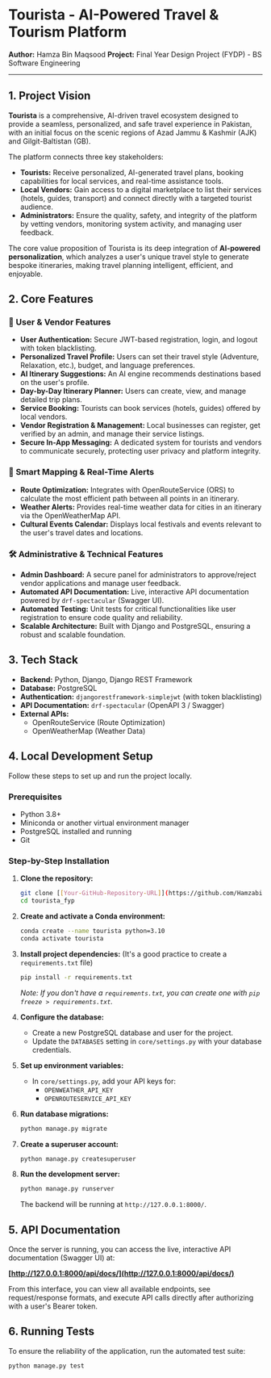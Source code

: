 # Tourista - AI-Powered Travel & Tourism Platform

**Author:** Hamza Bin Maqsood
**Project:** Final Year Design Project (FYDP) - BS Software Engineering

---

## 1. Project Vision

**Tourista** is a comprehensive, AI-driven travel ecosystem designed to provide a seamless, personalized, and safe travel experience in Pakistan, with an initial focus on the scenic regions of Azad Jammu & Kashmir (AJK) and Gilgit-Baltistan (GB).

The platform connects three key stakeholders:
*   **Tourists:** Receive personalized, AI-generated travel plans, booking capabilities for local services, and real-time assistance tools.
*   **Local Vendors:** Gain access to a digital marketplace to list their services (hotels, guides, transport) and connect directly with a targeted tourist audience.
*   **Administrators:** Ensure the quality, safety, and integrity of the platform by vetting vendors, monitoring system activity, and managing user feedback.

The core value proposition of Tourista is its deep integration of **AI-powered personalization**, which analyzes a user's unique travel style to generate bespoke itineraries, making travel planning intelligent, efficient, and enjoyable.

## 2. Core Features

### 👤 User & Vendor Features
*   **User Authentication:** Secure JWT-based registration, login, and logout with token blacklisting.
*   **Personalized Travel Profile:** Users can set their travel style (Adventure, Relaxation, etc.), budget, and language preferences.
*   **AI Itinerary Suggestions:** An AI engine recommends destinations based on the user's profile.
*   **Day-by-Day Itinerary Planner:** Users can create, view, and manage detailed trip plans.
*   **Service Booking:** Tourists can book services (hotels, guides) offered by local vendors.
*   **Vendor Registration & Management:** Local businesses can register, get verified by an admin, and manage their service listings.
*   **Secure In-App Messaging:** A dedicated system for tourists and vendors to communicate securely, protecting user privacy and platform integrity.

### 📍 Smart Mapping & Real-Time Alerts
*   **Route Optimization:** Integrates with OpenRouteService (ORS) to calculate the most efficient path between all points in an itinerary.
*   **Weather Alerts:** Provides real-time weather data for cities in an itinerary via the OpenWeatherMap API.
*   **Cultural Events Calendar:** Displays local festivals and events relevant to the user's travel dates and locations.

### 🛠️ Administrative & Technical Features
*   **Admin Dashboard:** A secure panel for administrators to approve/reject vendor applications and manage user feedback.
*   **Automated API Documentation:** Live, interactive API documentation powered by `drf-spectacular` (Swagger UI).
*   **Automated Testing:** Unit tests for critical functionalities like user registration to ensure code quality and reliability.
*   **Scalable Architecture:** Built with Django and PostgreSQL, ensuring a robust and scalable foundation.

## 3. Tech Stack

*   **Backend:** Python, Django, Django REST Framework
*   **Database:** PostgreSQL
*   **Authentication:** `djangorestframework-simplejwt` (with token blacklisting)
*   **API Documentation:** `drf-spectacular` (OpenAPI 3 / Swagger)
*   **External APIs:**
    *   OpenRouteService (Route Optimization)
    *   OpenWeatherMap (Weather Data)

## 4. Local Development Setup

Follow these steps to set up and run the project locally.

### Prerequisites
*   Python 3.8+
*   Miniconda or another virtual environment manager
*   PostgreSQL installed and running
*   Git

### Step-by-Step Installation
1.  **Clone the repository:**
    ```bash
    git clone [[Your-GitHub-Repository-URL]](https://github.com/Hamzabinmaqsood/tourista-backend/tree/main)
    cd tourista_fyp
    ```

2.  **Create and activate a Conda environment:**
    ```bash
    conda create --name tourista python=3.10
    conda activate tourista
    ```

3.  **Install project dependencies:**
    (It's a good practice to create a `requirements.txt` file)
    ```bash
    pip install -r requirements.txt
    ```
    *Note: If you don't have a `requirements.txt`, you can create one with `pip freeze > requirements.txt`.*

4.  **Configure the database:**
    *   Create a new PostgreSQL database and user for the project.
    *   Update the `DATABASES` setting in `core/settings.py` with your database credentials.

5.  **Set up environment variables:**
    *   In `core/settings.py`, add your API keys for:
        *   `OPENWEATHER_API_KEY`
        *   `OPENROUTESERVICE_API_KEY`

6.  **Run database migrations:**
    ```bash
    python manage.py migrate
    ```

7.  **Create a superuser account:**
    ```bash
    python manage.py createsuperuser
    ```

8.  **Run the development server:**
    ```bash
    python manage.py runserver
    ```
    The backend will be running at `http://127.0.0.1:8000/`.

## 5. API Documentation

Once the server is running, you can access the live, interactive API documentation (Swagger UI) at:

**[http://127.0.0.1:8000/api/docs/](http://127.0.0.1:8000/api/docs/)**

From this interface, you can view all available endpoints, see request/response formats, and execute API calls directly after authorizing with a user's Bearer token.

## 6. Running Tests

To ensure the reliability of the application, run the automated test suite:
```bash
python manage.py test
